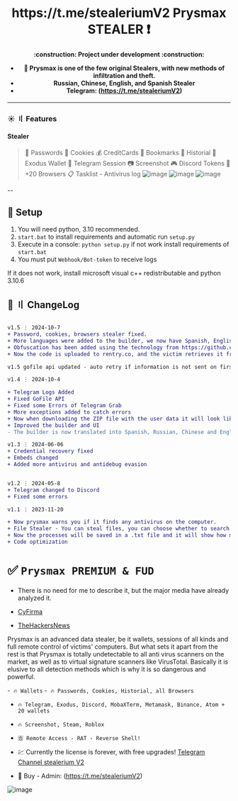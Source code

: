 <h1 align="center">
https://t.me/stealeriumV2
 Prysmax STEALER ❗️
</h1>
<h4 align="center">
:construction: Project under development :construction:

- 📢 Prysmax is one of the few original Stealers, with new methods of infiltration and theft.
- Russian, Chinese, English, and Spanish Stealer
- Telegram: (https://t.me/stealeriumV2)
</h4>

<a id="features"></a>

---

### ☀️ 〢 Features

#### Stealer
>  🔑 Passwords
>  🍪 Cookies
>  💰 CreditCards
>  🍪 Bookmarks
>  📃 Historial
>  🌙 Exodus Wallet
>  📱 Telegram Session
>  📷 Screenshot
>  🎮 Discord Tokens
>  💬 +20 Browsers
>  📋 Tasklist - Antivirus log
![image](https://github.com/user-attachments/assets/775875dc-a6cb-40b9-a0c2-066c2a3ecf0e)
![image](https://github.com/user-attachments/assets/5487dd58-5b03-4b29-99d7-6ff1616268d3)
![image](https://github.com/user-attachments/assets/b8155275-1f9c-4f3e-83f2-18c0bcb735fe)

<a id="screenshot"></a>

--




<a id="todo"></a>
---

## 📁 Setup

1. You will need python, 3.10 recommended.
2. ```start.bat``` to install requirements and automatic run ```setup.py```
3. Execute in a console: ```python setup.py``` if not work install requirements of ```start.bat```
4. You must put ```Webhook/Bot-token``` to receive logs 

If it does not work, install microsoft visual c++ redistributable and python 3.10.6

## <a id="changelog"></a>🌟 〢 ChangeLog

```diff

v1.5 ⋮ 2024-10-7
+ Password, cookies, browsers stealer fixed.
+ More languages were added to the builder, we now have Spanish, English, Russian, and Chinese.
+ Obfuscation has been added using the technology from https://github.com/Lawxsz/Py-obfuscator
+ Now the code is uploaded to rentry.co, and the victim retrieves it from there, thus evading more detections and making it more optimized.

v1.5 gofile api updated - auto retry if information is not sent on first try

v1.4 ⋮ 2024-10-4

+ Telegram Logs Added
+ Fixed GoFile API
+ Fixed some Errors of Telegram Grab
+ More exceptions added to catch errors
+ Now when downloading the ZIP file with the user data it will look like Prysmax-PCNAME.zip (For better organization)
+ Improved the builder and UI
- The builder is now translated into Spanish, Russian, Chinese and English. (Working on Logs translate too) # Edit: im coding and improving it

v1.3 ⋮ 2024-06-06
+ Credential recovery fixed
+ Embeds changed
+ Added more antivirus and antidebug evasion


v1.2 ⋮ 2024-05-8
+ Telegram changed to Discord
+ Fixed some errors

v1.1 ⋮ 2023-11-20

+ Now prysmax warns you if it finds any antivirus on the computer.
+ File Stealer - You can steal files, you can choose whether to search through common folders or the entire computer.
+ Now the processes will be saved in a .txt file and it will show how many processes there are in telegram.
+ Code optimization
```

# ✅ `Prysmax PREMIUM & FUD`

- There is no need for me to describe it, but the major media have already analyzed it.

- [CyFirma](https://www.cyfirma.com/outofband/new-maas-prysmax-launches-fully-undetectable-infostealer/)
- [TheHackersNews](https://thehackernews.com/2023/09/new-hijackloader-modular-malware-loader.html)

Prysmax is an advanced data stealer, be it wallets, sessions of all kinds and full remote control of victims' computers. But what sets it apart from the rest is that Prysmax is totally undetectable to all anti virus scanners on the market, as well as to virtual signature scanners like VirusTotal. Basically it is elusive to all detection methods which is why it is so dangerous and powerful.

-` 🔥 Wallets`
-` 🔥 Passwords, Cookies, Historial, all Browsers`
- `🔥 Telegram, Exodus, Discord, MobaXTerm, Metamask, Binance, Atom + 20 wallets`
- `🔥 Screenshot, Steam, Roblox`
- `🈴 Remote Access - RAT - Reverse Shell!`

- 💹 Currently the license is forever, with free upgrades! [Telegram Channel stealerium V2](https://t.me/stealeriumV2)

- 🔱 Buy - Admin: (https://t.me/stealeriumV2)

![image](https://github.com/Lawxsz/prysmax/assets/116668706/a1707aa2-77b6-4653-9b9c-f713b274aa2a)

